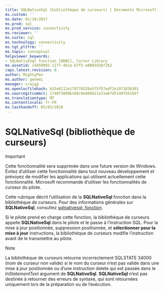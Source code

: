 ```yaml
---
title: SQLNativeSql (bibliothèque de curseurs) | Documents Microsoft
ms.custom: ''
ms.date: 01/19/2017
ms.prod: sql
ms.prod_service: connectivity
ms.reviewer: ''
ms.suite: sql
ms.technology: connectivity
ms.tgt_pltfrm: ''
ms.topic: conceptual
helpviewer_keywords:
- SQLNativeSql function [ODBC], Cursor Library
ms.assetid: c4459092-1177-4b2a-b7f5-e0083d3bf2b2
caps.latest.revision: 8
author: MightyPen
ms.author: genemi
manager: craigg
ms.openlocfilehash: b33e8112e178770320a5f5f57edf2e1971036301
ms.sourcegitcommit: 1740f3090b168c0e809611a7aa6fd514075616bf
ms.translationtype: MT
ms.contentlocale: fr-FR
ms.lasthandoff: 05/03/2018
---
```

# <a name="sqlnativesql-cursor-library"></a>SQLNativeSql (bibliothèque de curseurs)
> [!IMPORTANT]  
>  Cette fonctionnalité sera supprimée dans une future version de Windows. Évitez d’utiliser cette fonctionnalité dans tout nouveau développement et prévoyez de modifier les applications qui utilisent actuellement cette fonctionnalité. Microsoft recommande d’utiliser les fonctionnalités de curseur du pilote.  
  
 Cette rubrique décrit l’utilisation de la **SQLNativeSql** fonction dans la bibliothèque de curseurs. Pour des informations générales sur **SQLNativeSql**, consultez [sqlnativesql, fonction](../../../odbc/reference/syntax/sqlnativesql-function.md).  
  
 Si le pilote prend en charge cette fonction, la bibliothèque de curseurs appelle **SQLNativeSql** dans le pilote et le passe à l’instruction SQL. Pour la mise à jour positionnée, suppression positionnée, et **sélectionner pour la mise à jour** instructions, la bibliothèque de curseurs modifie l’instruction avant de le transmettre au pilote.  
  
> [!NOTE]  
>  La bibliothèque de curseurs retourne incorrectement SQLSTATE 34000 (nom de curseur non valide) si le nom du curseur n’est pas valide dans une mise à jour positionnée ou d’une instruction delete qui est passée dans le *InStatementText* argument de **SQLNativeSql**. **SQLNativeSql** n’est pas destinée à retourner des erreurs de syntaxe, qui sont retournées uniquement lors de la préparation ou de l’exécution.
